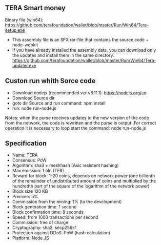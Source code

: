 ﻿## TERA Smart money



Binary file (win64): https://github.com/terafoundation/wallet/blob/master/Run/Win64/Tera-setup.exe
* This  assembly file is an SFX rar-file that contains the source code + node-webkit
* If you have already installed the assembly data, you can download only the updates and install them in the same directory:
 https://github.com/terafoundation/wallet/blob/master/Run/Win64/Tera-updater.exe

## Custon run whith Sorce code
* Download nodejs (recommended ver v8.11.1):  https://nodejs.org/en
* Download Source dir
* goto dir Source and run command: npm install
* run: node run-node.js

Notes: when the purse receives updates to the new version of the code from the network, the code is rewritten and the purse is output. For correct operation it is necessary to loop start the command: node run-node.js





## Specification

* Name: TERA
* Consensus: PoW
* Algorithm:  sha3 + meshhash (Asic resistent hashing)
* Max emission: 1 bln (TER)
* Reward for block: 1-20 coins, depends on network power (one billionth of the remainder of undistributed amount of coins and multiplied by the hundredth part of the square of the logarithm of the network power)
* Block size 120 KB
* Premine: 5%
* Commission from the mining: 1% (to the development)
* Block generation time: 1 second
* Block confirmation time: 8 seconds
* Speed: from 1000 transactions per second
* Commission: free of charge 
* Cryptography: sha3, secp256k1
* Protection against DDoS: PoW (hash calculation)
* Platform: Node.JS

